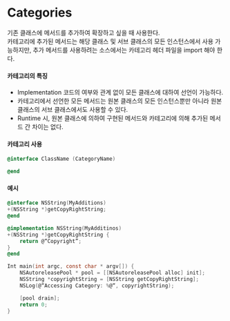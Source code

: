 # Categories

기존 클래스에 메서드를 추가하여 확장하고 싶을 때 사용한다.<br>
카테고리에 추가된 메서드는 해당 클래스 및 서브 클래스의 모든 인스턴스에서 사용 가능하지만, 추가 메서드를 사용하려는 소스에서는 카테고리 헤더 파일을 import 해야 한다.<br>
#### 카테고리의 특징
- Implementation 코드의 여부와 관계 없이 모든 클래스에 대하여 선언이 가능하다.
- 카테고리에서 선언한 모든 메서드는 원본 클래스의 모든 인스턴스뿐만 아니라 원본 클래스의 서브 클래스에서도 사용할 수 있다.
- Runtime 시, 원본 클래스에 의하여 구현된 메서드와 카테고리에 의해 추가된 메서드 간 차이는 없다.

#### 카테고리 사용
```objective-c
@interface ClassName (CategoryName)

@end
```

#### 예시
```objective-c
@interface NSString(MyAdditions)
+(NSString *)getCopyRightString;
@end

@implementation NSString(MyAdditinos)
+(NSString *)getCopyRightString {
	return @“Copyright”;
}
@end

Int main(int argc, const char * argv[]) {
	NSAutoreleasePool * pool = [[NSAutoreleasePool alloc] init];
	NSString *copyrightString = [NSString getCopyRightString];
	NSLog(@“Accessing Category: %@“, copyrightString);

	[pool drain];
	return 0;
}
```
